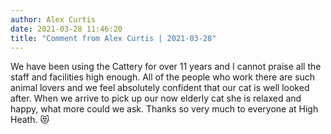 ```yaml
---
author: Alex Curtis
date: 2021-03-28 11:46:20
title: "Comment from Alex Curtis | 2021-03-28"
---
```

We have been using the Cattery for over 11 years and I cannot praise all the staff and facilities high enough. All of the people who work there are such animal lovers and we feel absolutely confident that our cat is well looked after. When we arrive to pick up our now elderly cat she is relaxed and happy, what more could we ask. 
Thanks so very much to everyone at High Heath. 😻
